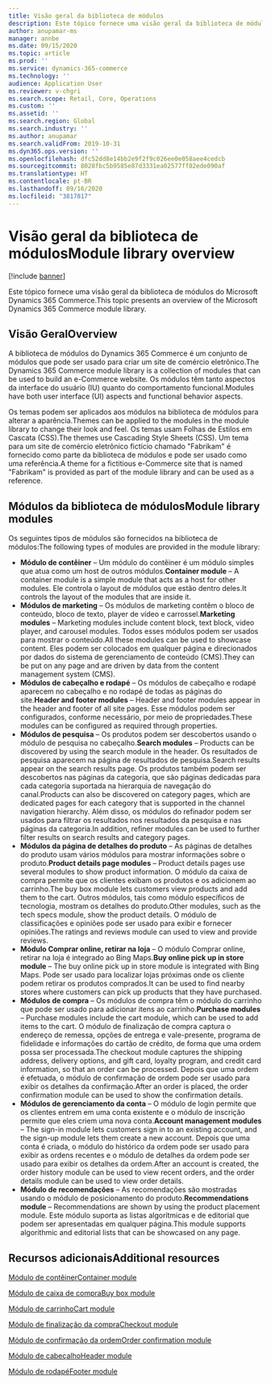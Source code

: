 ```yaml
---
title: Visão geral da biblioteca de módulos
description: Este tópico fornece uma visão geral da biblioteca de módulos do Microsoft Dynamics 365 Commerce.
author: anupamar-ms
manager: annbe
ms.date: 09/15/2020
ms.topic: article
ms.prod: ''
ms.service: dynamics-365-commerce
ms.technology: ''
audience: Application User
ms.reviewer: v-chgri
ms.search.scope: Retail, Core, Operations
ms.custom: ''
ms.assetid: ''
ms.search.region: Global
ms.search.industry: ''
ms.author: anupamar
ms.search.validFrom: 2019-10-31
ms.dyn365.ops.version: ''
ms.openlocfilehash: dfc52dd8e14bb2e9f2f9c026ee0e058aee4cedcb
ms.sourcegitcommit: 8028fbc5b9585e87d3331ea02577ff82ede090af
ms.translationtype: HT
ms.contentlocale: pt-BR
ms.lasthandoff: 09/16/2020
ms.locfileid: "3817817"
---
```

# <a name="module-library-overview"></a><span data-ttu-id="c77f4-103">Visão geral da biblioteca de módulos</span><span class="sxs-lookup"><span data-stu-id="c77f4-103">Module library overview</span></span>

[!include [banner](includes/banner.md)]

<span data-ttu-id="c77f4-104">Este tópico fornece uma visão geral da biblioteca de módulos do Microsoft Dynamics 365 Commerce.</span><span class="sxs-lookup"><span data-stu-id="c77f4-104">This topic presents an overview of the Microsoft Dynamics 365 Commerce module library.</span></span>

## <a name="overview"></a><span data-ttu-id="c77f4-105">Visão Geral</span><span class="sxs-lookup"><span data-stu-id="c77f4-105">Overview</span></span>

<span data-ttu-id="c77f4-106">A biblioteca de módulos do Dynamics 365 Commerce é um conjunto de módulos que pode ser usado para criar um site de comércio eletrônico.</span><span class="sxs-lookup"><span data-stu-id="c77f4-106">The Dynamics 365 Commerce module library is a collection of modules that can be used to build an e-Commerce website.</span></span> <span data-ttu-id="c77f4-107">Os módulos têm tanto aspectos da interface do usuário (IU) quanto do comportamento funcional.</span><span class="sxs-lookup"><span data-stu-id="c77f4-107">Modules have both user interface (UI) aspects and functional behavior aspects.</span></span>

<span data-ttu-id="c77f4-108">Os temas podem ser aplicados aos módulos na biblioteca de módulos para alterar a aparência.</span><span class="sxs-lookup"><span data-stu-id="c77f4-108">Themes can be applied to the modules in the module library to change their look and feel.</span></span> <span data-ttu-id="c77f4-109">Os temas usam Folhas de Estilos em Cascata (CSS).</span><span class="sxs-lookup"><span data-stu-id="c77f4-109">The themes use Cascading Style Sheets (CSS).</span></span> <span data-ttu-id="c77f4-110">Um tema para um site de comércio eletrônico fictício chamado "Fabrikam" é fornecido como parte da biblioteca de módulos e pode ser usado como uma referência.</span><span class="sxs-lookup"><span data-stu-id="c77f4-110">A theme for a fictitious e-Commerce site that is named "Fabrikam" is provided as part of the module library and can be used as a reference.</span></span>

## <a name="module-library-modules"></a><span data-ttu-id="c77f4-111">Módulos da biblioteca de módulos</span><span class="sxs-lookup"><span data-stu-id="c77f4-111">Module library modules</span></span>

<span data-ttu-id="c77f4-112">Os seguintes tipos de módulos são fornecidos na biblioteca de módulos:</span><span class="sxs-lookup"><span data-stu-id="c77f4-112">The following types of modules are provided in the module library:</span></span>

- <span data-ttu-id="c77f4-113">**Módulo de contêiner** – Um módulo do contêiner é um módulo simples que atua como um host de outros módulos.</span><span class="sxs-lookup"><span data-stu-id="c77f4-113">**Container module** – A container module is a simple module that acts as a host for other modules.</span></span> <span data-ttu-id="c77f4-114">Ele controla o layout de módulos que estão dentro deles.</span><span class="sxs-lookup"><span data-stu-id="c77f4-114">It controls the layout of the modules that are inside it.</span></span>
- <span data-ttu-id="c77f4-115">**Módulos de marketing** – Os módulos de marketing contêm o bloco de conteúdo, bloco de texto, player de vídeo e carrossel.</span><span class="sxs-lookup"><span data-stu-id="c77f4-115">**Marketing modules** – Marketing modules include content block, text block, video player, and carousel modules.</span></span> <span data-ttu-id="c77f4-116">Todos esses módulos podem ser usados para mostrar o conteúdo.</span><span class="sxs-lookup"><span data-stu-id="c77f4-116">All these modules can be used to showcase content.</span></span> <span data-ttu-id="c77f4-117">Eles podem ser colocados em qualquer página e direcionados por dados do sistema de gerenciamento de conteúdo (CMS).</span><span class="sxs-lookup"><span data-stu-id="c77f4-117">They can be put on any page and are driven by data from the content management system (CMS).</span></span>
- <span data-ttu-id="c77f4-118">**Módulos de cabeçalho e rodapé** – Os módulos de cabeçalho e rodapé aparecem no cabeçalho e no rodapé de todas as páginas do site.</span><span class="sxs-lookup"><span data-stu-id="c77f4-118">**Header and footer modules** – Header and footer modules appear in the header and footer of all site pages.</span></span> <span data-ttu-id="c77f4-119">Esse módulos podem ser configurados, conforme necessário, por meio de propriedades.</span><span class="sxs-lookup"><span data-stu-id="c77f4-119">These modules can be configured as required through properties.</span></span>
- <span data-ttu-id="c77f4-120">**Módulos de pesquisa** – Os produtos podem ser descobertos usando o módulo de pesquisa no cabeçalho.</span><span class="sxs-lookup"><span data-stu-id="c77f4-120">**Search modules** – Products can be discovered by using the search module in the header.</span></span> <span data-ttu-id="c77f4-121">Os resultados de pesquisa aparecem na página de resultados de pesquisa.</span><span class="sxs-lookup"><span data-stu-id="c77f4-121">Search results appear on the search results page.</span></span> <span data-ttu-id="c77f4-122">Os produtos também podem ser descobertos nas páginas da categoria, que são páginas dedicadas para cada categoria suportada na hierarquia de navegação do canal.</span><span class="sxs-lookup"><span data-stu-id="c77f4-122">Products can also be discovered on category pages, which are dedicated pages for each category that is supported in the channel navigation hierarchy.</span></span> <span data-ttu-id="c77f4-123">Além disso, os módulos do refinador podem ser usados para filtrar os resultados nos resultados da pesquisa e nas páginas da categoria.</span><span class="sxs-lookup"><span data-stu-id="c77f4-123">In addition, refiner modules can be used to further filter results on search results and category pages.</span></span>
- <span data-ttu-id="c77f4-124">**Módulos da página de detalhes do produto** – As páginas de detalhes do produto usam vários módulos para mostrar informações sobre o produto.</span><span class="sxs-lookup"><span data-stu-id="c77f4-124">**Product details page modules** – Product details pages use several modules to show product information.</span></span> <span data-ttu-id="c77f4-125">O módulo da caixa de compra permite que os clientes exibam os produtos e os adicionem ao carrinho.</span><span class="sxs-lookup"><span data-stu-id="c77f4-125">The buy box module lets customers view products and add them to the cart.</span></span> <span data-ttu-id="c77f4-126">Outros módulos, tais como módulo específicos de tecnologia, mostram os detalhes do produto.</span><span class="sxs-lookup"><span data-stu-id="c77f4-126">Other modules, such as the tech specs module, show the product details.</span></span> <span data-ttu-id="c77f4-127">O módulo de classificações e opiniões pode ser usado para exibir e fornecer opiniões.</span><span class="sxs-lookup"><span data-stu-id="c77f4-127">The ratings and reviews module can used to view and provide reviews.</span></span>
- <span data-ttu-id="c77f4-128">**Módulo Comprar online, retirar na loja** – O módulo Comprar online, retirar na loja é integrado ao Bing Maps.</span><span class="sxs-lookup"><span data-stu-id="c77f4-128">**Buy online pick up in store module** – The buy online pick up in store module is integrated with Bing Maps.</span></span> <span data-ttu-id="c77f4-129">Pode ser usado para localizar lojas próximas onde os cliente podem retirar os produtos comprados.</span><span class="sxs-lookup"><span data-stu-id="c77f4-129">It can be used to find nearby stores where customers can pick up products that they have purchased.</span></span>
- <span data-ttu-id="c77f4-130">**Módulos de compra** – Os módulos de compra têm o módulo do carrinho que pode ser usado para adicionar itens ao carrinho.</span><span class="sxs-lookup"><span data-stu-id="c77f4-130">**Purchase modules** – Purchase modules include the cart module, which can be used to add items to the cart.</span></span> <span data-ttu-id="c77f4-131">O módulo de finalização de compra captura o endereço de remessa, opções de entrega e vale-presente, programa de fidelidade e informações do cartão de crédito, de forma que uma ordem possa ser processada.</span><span class="sxs-lookup"><span data-stu-id="c77f4-131">The checkout module captures the shipping address, delivery options, and gift card, loyalty program, and credit card information, so that an order can be processed.</span></span> <span data-ttu-id="c77f4-132">Depois que uma ordem é efetuada, o módulo de confirmação de ordem pode ser usado para exibir os detalhes da confirmação.</span><span class="sxs-lookup"><span data-stu-id="c77f4-132">After an order is placed, the order confirmation module can be used to show the confirmation details.</span></span>
- <span data-ttu-id="c77f4-133">**Módulos de gerenciamento da conta** – O módulo de login permite que os clientes entrem em uma conta existente e o módulo de inscrição permite que eles criem uma nova conta.</span><span class="sxs-lookup"><span data-stu-id="c77f4-133">**Account management modules** – The sign-in module lets customers sign in to an existing account, and the sign-up module lets them create a new account.</span></span> <span data-ttu-id="c77f4-134">Depois que uma conta é criada, o módulo do histórico da ordem pode ser usado para exibir as ordens recentes e o módulo de detalhes da ordem pode ser usado para exibir os detalhes da ordem.</span><span class="sxs-lookup"><span data-stu-id="c77f4-134">After an account is created, the order history module can be used to view recent orders, and the order details module can be used to view order details.</span></span>
- <span data-ttu-id="c77f4-135">**Módulo de recomendações** – As recomendações são mostradas usando o módulo de posicionamento do produto.</span><span class="sxs-lookup"><span data-stu-id="c77f4-135">**Recommendations module** – Recommendations are shown by using the product placement module.</span></span> <span data-ttu-id="c77f4-136">Este módulo suporta as listas algorítmicas e de editorial que podem ser apresentadas em qualquer página.</span><span class="sxs-lookup"><span data-stu-id="c77f4-136">This module supports algorithmic and editorial lists that can be showcased on any page.</span></span>

## <a name="additional-resources"></a><span data-ttu-id="c77f4-137">Recursos adicionais</span><span class="sxs-lookup"><span data-stu-id="c77f4-137">Additional resources</span></span>

[<span data-ttu-id="c77f4-138">Módulo de contêiner</span><span class="sxs-lookup"><span data-stu-id="c77f4-138">Container module</span></span>](add-container-module.md)

[<span data-ttu-id="c77f4-139">Módulo de caixa de compra</span><span class="sxs-lookup"><span data-stu-id="c77f4-139">Buy box module</span></span>](add-buy-box.md)

[<span data-ttu-id="c77f4-140">Módulo de carrinho</span><span class="sxs-lookup"><span data-stu-id="c77f4-140">Cart module</span></span>](add-cart-module.md)

[<span data-ttu-id="c77f4-141">Módulo de finalização da compra</span><span class="sxs-lookup"><span data-stu-id="c77f4-141">Checkout module</span></span>](add-checkout-module.md)

[<span data-ttu-id="c77f4-142">Módulo de confirmação da ordem</span><span class="sxs-lookup"><span data-stu-id="c77f4-142">Order confirmation module</span></span>](order-confirmation-module.md)

[<span data-ttu-id="c77f4-143">Módulo de cabeçalho</span><span class="sxs-lookup"><span data-stu-id="c77f4-143">Header module</span></span>](author-header-module.md)

[<span data-ttu-id="c77f4-144">Módulo de rodapé</span><span class="sxs-lookup"><span data-stu-id="c77f4-144">Footer module</span></span>](author-footer-module.md)
